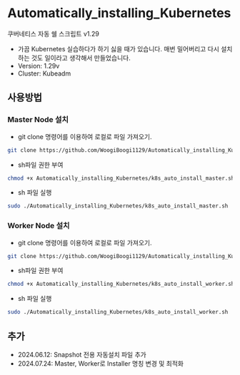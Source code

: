 # Automatically_installing_Kubernetes
쿠버네티스 자동 쉘 스크립트 v1.29
- 가끔 Kubernetes 실습하다가 하기 싫을 때가 있습니다. 매번 밀어버리고 다시 설치하는 것도 일이라고 생각해서 만들었습니다.
- Version: 1.29v
- Cluster: Kubeadm

## 사용방법
### Master Node 설치
- git clone 명령어를 이용하여 로컬로 파일 가져오기.
```sh
git clone https://github.com/WoogiBoogi1129/Automatically_installing_Kubernetes.git
```

- sh파일 권한 부여
```sh
chmod +x Automatically_installing_Kubernetes/k8s_auto_install_master.sh
```

- sh 파일 실행
```sh
sudo ./Automatically_installing_Kubernetes/k8s_auto_install_master.sh
```

### Worker Node 설치
- git clone 명령어를 이용하여 로컬로 파일 가져오기.
```sh
git clone https://github.com/WoogiBoogi1129/Automatically_installing_Kubernetes.git
```

- sh파일 권한 부여
```sh
chmod +x Automatically_installing_Kubernetes/k8s_auto_install_worker.sh
```

- sh 파일 실행
```sh
sudo ./Automatically_installing_Kubernetes/k8s_auto_install_worker.sh
```
## 추가
- 2024.06.12: Snapshot 전용 자동설치 파일 추가
- 2024.07.24: Master, Worker로 Installer 명칭 변경 및 최적화
